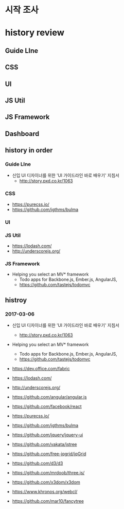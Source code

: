 # 시작 조사

# history review
## Guide LIne


## CSS
## UI
## JS Util
## JS Framework
## Dashboard





## history in order

### Guide LIne
- 신입 UI 디자이너를 위한 'UI 가이드라인 바로 배우기' 지침서
    -  http://story.pxd.co.kr/1063

### CSS
- https://purecss.io/
- https://github.com/jgthms/bulma

### UI

### JS Util
- https://lodash.com/
- http://underscorejs.org/

### JS Framework
- Helping you select an MV* framework
     -  Todo apps for Backbone.js, Ember.js, AngularJS,
     - https://github.com/tastejs/todomvc


## histroy
### 2017-03-06
- 신입 UI 디자이너를 위한 'UI 가이드라인 바로 배우기' 지침서
    -  http://story.pxd.co.kr/1063

- Helping you select an MV* framework
     -  Todo apps for Backbone.js, Ember.js, AngularJS,
     - https://github.com/tastejs/todomvc

- https://dev.office.com/fabric
- https://lodash.com/
- http://underscorejs.org/
- https://github.com/angular/angular.js
- https://github.com/facebook/react
- https://purecss.io/
- https://github.com/jgthms/bulma
- https://github.com/jquery/jquery-ui
- https://github.com/vakata/jstree
- https://github.com/free-jqgrid/jqGrid
- https://github.com/d3/d3
- https://github.com/mrdoob/three.js/
- https://github.com/x3dom/x3dom
- https://www.khronos.org/webcl/
- https://github.com/mar10/fancytree

